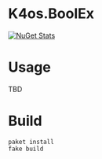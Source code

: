# K4os.BoolEx

[![NuGet Stats](https://img.shields.io/nuget/v/K4os.BoolEx.svg)](https://www.nuget.org/packages/K4os.BoolEx)

# Usage

TBD

# Build

```shell
paket install
fake build
```
